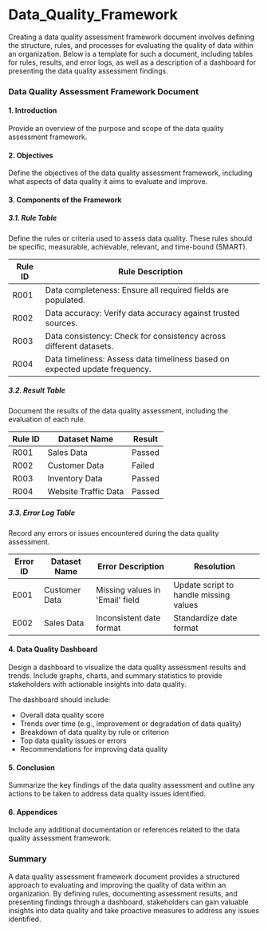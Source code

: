 # Data_Quality_Framework
Creating a data quality assessment framework document involves defining the structure, rules, and processes for evaluating the quality of data within an organization. Below is a template for such a document, including tables for rules, results, and error logs, as well as a description of a dashboard for presenting the data quality assessment findings.

### Data Quality Assessment Framework Document

#### 1. Introduction
Provide an overview of the purpose and scope of the data quality assessment framework.

#### 2. Objectives
Define the objectives of the data quality assessment framework, including what aspects of data quality it aims to evaluate and improve.

#### 3. Components of the Framework

##### 3.1. Rule Table
Define the rules or criteria used to assess data quality. These rules should be specific, measurable, achievable, relevant, and time-bound (SMART).

| Rule ID | Rule Description                                    |
|---------|-----------------------------------------------------|
| R001    | Data completeness: Ensure all required fields are populated. |
| R002    | Data accuracy: Verify data accuracy against trusted sources. |
| R003    | Data consistency: Check for consistency across different datasets. |
| R004    | Data timeliness: Assess data timeliness based on expected update frequency. |

##### 3.2. Result Table
Document the results of the data quality assessment, including the evaluation of each rule.

| Rule ID | Dataset Name | Result |
|---------|--------------|--------|
| R001    | Sales Data   | Passed |
| R002    | Customer Data| Failed |
| R003    | Inventory Data| Passed |
| R004    | Website Traffic Data| Passed |

##### 3.3. Error Log Table
Record any errors or issues encountered during the data quality assessment.

| Error ID | Dataset Name | Error Description | Resolution |
|----------|--------------|-------------------|------------|
| E001     | Customer Data| Missing values in 'Email' field | Update script to handle missing values |
| E002     | Sales Data   | Inconsistent date format | Standardize date format |

#### 4. Data Quality Dashboard
Design a dashboard to visualize the data quality assessment results and trends. Include graphs, charts, and summary statistics to provide stakeholders with actionable insights into data quality.

The dashboard should include:

- Overall data quality score
- Trends over time (e.g., improvement or degradation of data quality)
- Breakdown of data quality by rule or criterion
- Top data quality issues or errors
- Recommendations for improving data quality

#### 5. Conclusion
Summarize the key findings of the data quality assessment and outline any actions to be taken to address data quality issues identified.

#### 6. Appendices
Include any additional documentation or references related to the data quality assessment framework.

### Summary
A data quality assessment framework document provides a structured approach to evaluating and improving the quality of data within an organization. By defining rules, documenting assessment results, and presenting findings through a dashboard, stakeholders can gain valuable insights into data quality and take proactive measures to address any issues identified.
